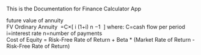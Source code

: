 This is the Documentation for Finance Calculator App





​future value of annuity	  
FV 
Ordinary Annuity
​	 =C×[ 
i
(1+i) 
n
 −1
​	 ]
where:
C=cash flow per period
i=interest rate
n=number of payments
​	
Cost of Equity = Risk-Free Rate of Return + Beta * (Market Rate of Return - Risk-Free Rate of Return)